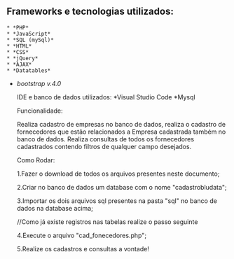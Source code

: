 ## Frameworks e tecnologias utilizados:

	* *PHP*
	* *JavaScript*
	* *SQL (mySql)*
	* *HTML*
	* *CSS*
	* *jQuery*
	* *AJAX*
	* *Datatables*
 * *bootstrap v.4.0*

	IDE e banco de dados utilizados:
	*Visual Studio Code
	*Mysql

	Funcionalidade:
	
	Realiza cadastro de empresas no banco de dados, realiza o cadastro de fornecedores 
	que estão relacionados a Empresa cadastrada também no banco de dados. Realiza 
	consultas de todos os fornecedores cadastrados contendo filtros de qualquer campo 
	desejados.

	Como Rodar: 
	
	1.Fazer o download de todos os arquivos presentes neste documento;

	2.Criar no banco de dados um database com o nome "cadastrobludata";

	3.Importar os dois arquivos sql presentes na pasta "sql" no banco de dados na database acima;

	//Como já existe registros nas tabelas realize o passo seguinte

	4.Execute o arquivo "cad_fonecedores.php";

	5.Realize os cadastros e consultas a vontade!



